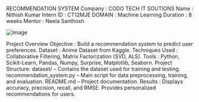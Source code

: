  RECOMMENDATION SYSTEM
Company : CODO TECH IT SOUTIONS 
Name : Nithish Kumar 
Intern ID : CT12MJE 
DOMAIN : Machine Learning 
Duration : 8 weeks
Mentor : Neela Santhosh

![Image](https://github.com/user-attachments/assets/04154a08-18d2-41c8-80a1-11da7bbd4514)

Project Overview
Objective        : Build a recommendation system to predict user preferences.
Dataset          : Anime Dataset from Kaggle.
Techniques Used  : Collaborative Filtering, Matrix Factorization (SVD, ALS).
Tools            : Python, Scikit-Learn, Pandas, Numpy, Surprise, Matplotlib, Seaborn.
Project Structure: dataset/ – Contains the dataset used for training and testing.
                   recommendation_system.py – Main script for data preprocessing, training, and evaluation.
                   README.md – Project documentation.
Results          : Displays accuracy, precision, recall, and RMSE.
                   Provides personalized recommendations for users.
